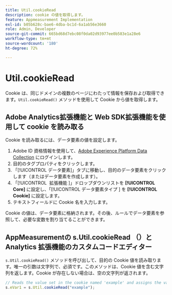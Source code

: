 ```yaml
---
title: Util.cookieRead
description: cookie の値を取得します。
feature: Appmeasurement Implementation
exl-id: b05b628c-bae6-4dba-bc1d-6a1ab56e3660
role: Admin, Developer
source-git-commit: 665bd68d7ebc08f0da02d93977ee0b583e1a28e6
workflow-type: tm+mt
source-wordcount: '180'
ht-degree: 72%

---
```


# Util.cookieRead

Cookie は、同じドメインの複数のページにわたって情報を保存および取得できます。`Util.cookieRead()` メソッドを使用して Cookie から値を取得します。

## Adobe Analytics拡張機能と Web SDK拡張機能を使用して cookie を読み取る

Cookie を読み取るには、データ要素の値を設定します。

1. Adobe ID 資格情報を使用して、[Adobe Experience Platform Data Collection](https://experience.adobe.com/data-collection) にログインします。
2. 目的のタグプロパティをクリックします。
3. 「[!UICONTROL データ要素]」タブに移動し、目的のデータ要素をクリックします（またはデータ要素を作成します）。
4. 「[!UICONTROL &#x200B; 拡張機能 &#x200B;]」ドロップダウンリストを **[!UICONTROL Core]** に設定し、「[!UICONTROL &#x200B; データ要素タイプ &#x200B;] を **[!UICONTROL Cookie]** に設定します。
5. テキストフィールドに Cookie 名を入力します。

Cookie の値は、データ要素に格納されます。その後、ルールでデータ要素を参照して、必要な変数を割り当てることができます。

## AppMeasurementの s.Util.cookieRead （）と Analytics 拡張機能のカスタムコードエディター

`s.Util.cookieRead()` メソッドを呼び出して、目的の Cookie 値を読み取ります。唯一の引数は文字列で、必須です。このメソッドは、Cookie 値を含む文字列を返します。Cookie が存在しない場合は、空の文字列が返されます。

```js
// Reads the value set in the cookie named 'example' and assigns the value to eVar1
s.eVar1 = s.Util.cookieRead("example");
```

